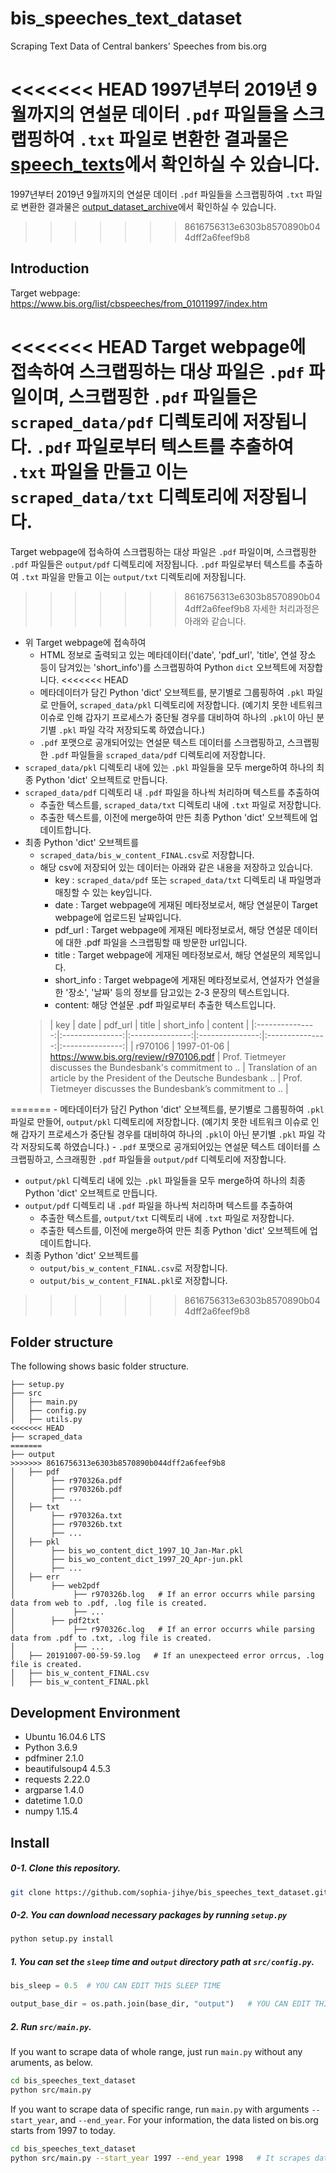 # bis_speeches_text_dataset
Scraping Text Data of Central bankers' Speeches from bis.org

<<<<<<< HEAD
1997년부터 2019년 9월까지의 연설문 데이터 `.pdf` 파일들을 스크랩핑하여 `.txt` 파일로 변환한 결과물은 [speech_texts](https://github.com/sophia-jihye/bis_speeches_text_dataset/tree/master/speech_texts)에서 확인하실 수 있습니다.
=======
1997년부터 2019년 9월까지의 연설문 데이터 `.pdf` 파일들을 스크랩핑하여 `.txt` 파일로 변환한 결과물은 [output_dataset_archive](https://github.com/sophia-jihye/bis_speeches_text_dataset/tree/master/output_dataset_archive)에서 확인하실 수 있습니다.
>>>>>>> 8616756313e6303b8570890b044dff2a6feef9b8

## Introduction
Target webpage: https://www.bis.org/list/cbspeeches/from_01011997/index.htm

<<<<<<< HEAD
Target webpage에 접속하여 스크랩핑하는 대상 파일은 `.pdf` 파일이며, 스크랩핑한 `.pdf` 파일들은 `scraped_data/pdf` 디렉토리에 저장됩니다.
`.pdf` 파일로부터 텍스트를 추출하여 `.txt` 파일을 만들고 이는 `scraped_data/txt` 디렉토리에 저장됩니다.
=======
Target webpage에 접속하여 스크랩핑하는 대상 파일은 `.pdf` 파일이며, 스크랩핑한 `.pdf` 파일들은 `output/pdf` 디렉토리에 저장됩니다.
`.pdf` 파일로부터 텍스트를 추출하여 `.txt` 파일을 만들고 이는 `output/txt` 디렉토리에 저장됩니다.
>>>>>>> 8616756313e6303b8570890b044dff2a6feef9b8
자세한 처리과정은 아래와 같습니다.

* 위 Target webpage에 접속하여
    - HTML 정보로 출력되고 있는 메타데이터('date', 'pdf_url', 'title', 연설 장소 등이 담겨있는 'short_info')를 스크랩핑하여 Python `dict` 오브젝트에 저장합니다.
<<<<<<< HEAD
    - 메타데이터가 담긴 Python 'dict' 오브젝트를, 분기별로 그룹핑하여 `.pkl` 파일로 만들어, `scraped_data/pkl` 디렉토리에 저장합니다. (예기치 못한 네트워크 이슈로 인해 갑자기 프로세스가 중단될 경우를 대비하여 하나의 `.pkl`이 아닌 분기별 `.pkl` 파일 각각 저장되도록 하였습니다.)
    - `.pdf` 포맷으로 공개되어있는 연설문 텍스트 데이터를 스크랩핑하고, 스크랩핑한 `.pdf` 파일들을 `scraped_data/pdf` 디렉토리에 저장합니다.
* `scraped_data/pkl` 디렉토리 내에 있는 `.pkl` 파일들을 모두 merge하여 하나의 최종 Python 'dict' 오브젝트로 만듭니다.
* `scraped_data/pdf` 디렉토리 내 `.pdf` 파일을 하나씩 처리하며 텍스트를 추출하여
    - 추출한 텍스트를, `scraped_data/txt` 디렉토리 내에 `.txt` 파일로 저장합니다.
    - 추출한 텍스트를, 이전에 merge하여 만든 최종 Python 'dict' 오브젝트에 업데이트합니다.
* 최종 Python 'dict' 오브젝트를
    - `scraped_data/bis_w_content_FINAL.csv`로 저장합니다. 
    - 해당 csv에 저장되어 있는 데이터는 아래와 같은 내용을 저장하고 있습니다. 
        - key : `scraped_data/pdf` 또는 `scraped_data/txt` 디렉토리 내 파일명과 매칭할 수 있는 key입니다.
        - date : Target webpage에 게재된 메타정보로서, 해당 연설문이 Target webpage에 업로드된 날짜입니다.
        - pdf\_url : Target webpage에 게재된 메타정보로서, 해당 연설문 데이터에 대한 .pdf 파일을 스크랩핑할 때 방문한 url입니다. 
        - title : Target webpage에 게재된 메타정보로서, 해당 연설문의 제목입니다.
        - short\_info : Target webpage에 게재된 메타정보로서, 연설자가 연설을 한 '장소', '날짜' 등의 정보를 담고있는 2-3 문장의 텍스트입니다.
        - content: 해당 연설문 .pdf 파일로부터 추출한 텍스트입니다.
    > | key           | date            | pdf\_url         | title          | short\_info        | content       |
    |:---------------:|:---------------:|:---------------:|:---------------:|:---------------:|:---------------:|
    | r970106         | 1997-01-06      | https://www.bis.org/review/r970106.pdf | Prof. Tietmeyer discusses the Bundesbank's commitment to .. | Translation of an article by the President of the Deutsche Bundesbank .. | Prof. Tietmeyer discusses the Bundesbank’s commitment to .. |

=======
    - 메타데이터가 담긴 Python 'dict' 오브젝트를, 분기별로 그룹핑하여 `.pkl` 파일로 만들어, `output/pkl` 디렉토리에 저장합니다. (예기치 못한 네트워크 이슈로 인해 갑자기 프로세스가 중단될 경우를 대비하여 하나의 `.pkl`이 아닌 분기별 `.pkl` 파일 각각 저장되도록 하였습니다.)
    - `.pdf` 포맷으로 공개되어있는 연설문 텍스트 데이터를 스크랩핑하고, 스크래핑한 `.pdf` 파일들을 `output/pdf` 디렉토리에 저장합니다.
* `output/pkl` 디렉토리 내에 있는 `.pkl` 파일들을 모두 merge하여 하나의 최종 Python 'dict' 오브젝트로 만듭니다.
* `output/pdf` 디렉토리 내 `.pdf` 파일을 하나씩 처리하며 텍스트를 추출하여
    - 추출한 텍스트를, `output/txt` 디렉토리 내에 `.txt` 파일로 저장합니다.
    - 추출한 텍스트를, 이전에 merge하여 만든 최종 Python 'dict' 오브젝트에 업데이트합니다.
* 최종 Python 'dict' 오브젝트를
    - `output/bis_w_content_FINAL.csv`로 저장합니다.
    - `output/bis_w_content_FINAL.pkl`로 저장합니다.
>>>>>>> 8616756313e6303b8570890b044dff2a6feef9b8

## Folder structure
The following shows basic folder structure.
```
├── setup.py
├── src
│   ├── main.py
│   ├── config.py
│   ├── utils.py
<<<<<<< HEAD
├── scraped_data
=======
├── output
>>>>>>> 8616756313e6303b8570890b044dff2a6feef9b8
│   ├── pdf
│        ├── r970326a.pdf
│        ├── r970326b.pdf
│        ├── ...
│   ├── txt
│        ├── r970326a.txt
│        ├── r970326b.txt
│        ├── ...
│   ├── pkl
│        ├── bis_wo_content_dict_1997_1Q_Jan-Mar.pkl
│        ├── bis_wo_content_dict_1997_2Q_Apr-jun.pkl
│        ├── ...
│   ├── err
│        ├── web2pdf
│             ├── r970326b.log   # If an error occurrs while parsing data from web to .pdf, .log file is created.
│             ├── ...
│        ├── pdf2txt
│             ├── r970326c.log   # If an error occurrs while parsing data from .pdf to .txt, .log file is created.
│             ├── ...
│   ├── 20191007-00-59-59.log   # If an unexpecteed error orrcus, .log file is created.
│   ├── bis_w_content_FINAL.csv
│   ├── bis_w_content_FINAL.pkl

```

## Development Environment
* Ubuntu 16.04.6 LTS
* Python 3.6.9
* pdfminer 2.1.0
* beautifulsoup4 4.5.3
* requests 2.22.0
* argparse 1.4.0
* datetime 1.0.0
* numpy 1.15.4

## Install
##### 0-1. Clone this repository.
```sh
git clone https://github.com/sophia-jihye/bis_speeches_text_dataset.git
```

##### 0-2. You can download necessary packages by running `setup.py`
```sh
python setup.py install
```


##### 1. You can set the `sleep` time and `output` directory path at `src/config.py`.
```python
bis_sleep = 0.5  # YOU CAN EDIT THIS SLEEP TIME

output_base_dir = os.path.join(base_dir, "output")   # YOU CAN EDIT THIS OUTPUT DIRECTORY PATH
```

##### 2. Run `src/main.py`.
If you want to scrape data of whole range, just run `main.py` without any aruments, as below.
```sh
cd bis_speeches_text_dataset
python src/main.py
```

If you want to scrape data of specific range, run `main.py` with arguments `--start_year`, and `--end_year`.
For your information, the data listed on bis.org starts from 1997 to today.
```sh
cd bis_speeches_text_dataset
python src/main.py --start_year 1997 --end_year 1998   # It scrapes data of 1997 and 1998.
```